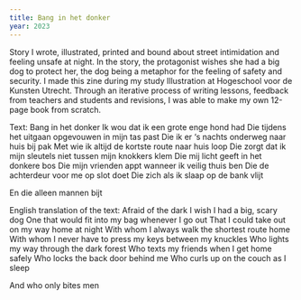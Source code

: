 ```yaml
---
title: Bang in het donker
year: 2023
---
```

Story I wrote, illustrated, printed and bound about street intimidation and feeling unsafe at night. In the story, the protagonist wishes she had a big dog to protect her, the dog being a metaphor for the feeling of safety and security.
I made this zine during my study Illustration at Hogeschool voor de Kunsten Utrecht. Through an iterative process of writing lessons, feedback from teachers and students and revisions, I was able to make my own 12-page book from scratch.

Text:
Bang in het donker
Ik wou dat ik een grote enge hond had
Die tijdens het uitgaan opgevouwen in mijn tas past
Die ik er ‘s nachts onderweg naar huis bij pak
Met wie ik altijd de kortste route naar huis loop
Die zorgt dat ik mijn sleutels niet tussen mijn knokkers klem
Die mij licht geeft in het donkere bos
Die mijn vrienden appt wanneer ik veilig thuis ben
Die de achterdeur voor me op slot doet
Die zich als ik slaap op de bank vlijt

En die alleen mannen bijt


English translation of the text:
Afraid of the dark
I wish I had a big, scary dog
One that would fit into my bag whenever I go out
That I could take out on my way home at night
With whom I always walk the shortest route home
With whom I never have to press my keys between my knuckles
Who lights my way through the dark forest
Who texts my friends when I get home safely
Who locks the back door behind me
Who curls up on the couch as I sleep

And who only bites men

